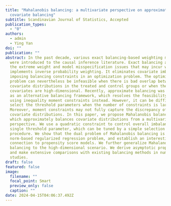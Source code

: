 ```yaml
---
title: "Mahalanobis balancing: a multivariate perspective on approximate
  covariate balancing"
subtitle: Scandinavian Journal of Statistics, Accepted
publication_types:
  - "0"
authors:
  - admin
  - Ying Yan
doi: ""
publication: ""
abstract: In the past decade, various exact balancing-based weighting methods
  were introduced to the causal inference literature. Exact balancing alleviates
  the extreme weight and model misspecification issues that may incur when one
  implements inverse probability weighting. It eliminates covariate imbalance by
  imposing balancing constraints in an optimization problem. The optimization
  problem can nevertheless be infeasible when there is bad overlap between the
  covariate distributions in the treated and control groups or when the
  covariates are high-dimensional. Recently, approximate balancing was proposed
  as an alternative balancing framework, which resolves the feasibility issue by
  using inequality moment constraints instead. However, it can be difficult to
  select the threshold parameters when the number of constraints is large.
  Moreover, moment constraints may not fully capture the discrepancy of
  covariate distributions. In this paper, we propose Mahalanobis balancing,
  which approximately balances covariate distributions from a multivariate
  perspective. We use a quadratic constraint to control overall imbalance with a
  single threshold parameter, which can be tuned by a simple selection
  procedure. We show that the dual problem of Mahalanobis balancing is an l_2
  norm-based regularized regression problem, and establish an interesting
  connection to propensity score models. We further generalize Mahalanobis
  balancing to the high-dimensional scenario. We derive asymptotic properties
  and make extensive comparisons with existing balancing methods in numerical
  studies.
draft: false
featured: false
image:
  filename: ""
  focal_point: Smart
  preview_only: false
  caption: ""
date: 2024-04-15T04:06:37.492Z
---
```

